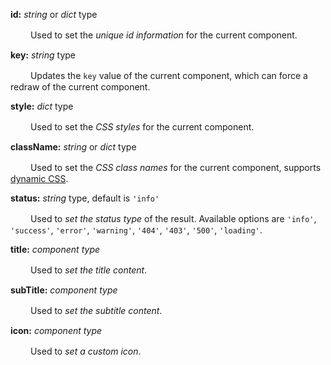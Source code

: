 **id:** *string* or *dict* type

　　 Used to set the *unique id information* for the current component.

**key:** *string* type

　　 Updates the `key` value of the current component, which can force a redraw of the current component.

**style:** *dict* type

　　 Used to set the *CSS styles* for the current component.

**className:** *string* or *dict* type

　　 Used to set the *CSS class names* for the current component, supports [dynamic CSS](/advanced-classname).

**status:** *string* type, default is `'info'`

　　 Used to *set the status type* of the result. Available options are `'info'`, `'success'`, `'error'`, `'warning'`, `'404'`, `'403'`, `'500'`, `'loading'`.

**title:** *component type*

　　 Used to *set the title content*.

**subTitle:** *component type*

　　 Used to *set the subtitle content*.

**icon:** *component type*

　　 Used to *set a custom icon*.